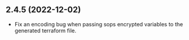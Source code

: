 ## 2.4.5 (2022-12-02)

- Fix an encoding bug when passing sops encrypted variables to the generated
  terraform file.
